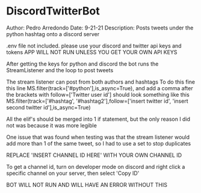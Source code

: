 # DiscordTwitterBot
Author: Pedro Arredondo
Date: 9-21-21
Description:  Posts tweets under the python hashtag onto a discord server

.env file not included. please use your discord and twitter api keys and tokens APP WILL NOT RUN UNLESS YOU GET YOUR OWN API KEYS

After getting the keys for python and discord the bot runs the StreamListener and the loop to post tweets

The stream listener can post from both authors and hashtags
To do this fine this line MS.filter(track=['#python'],is_async=True), and add a comma after the brackets with follow=['Twitter user id']
should look something like this
MS.filter(track=['#hashtag', '#hashtag2'],follow=['insert twitter id', 'insert second twitter id'],is_async=True)

All the elif's should be merged into 1 if statement, but the only reason I did not was because it was more legible

One issue that was found when testing was that the stream listener would add more than 1 of the same tweet, so I had to use a set to stop duplicates

REPLACE 'INSERT CHANNEL ID HERE' WITH YOUR OWN CHANNEL ID

To get a channel id, turn on developer mode on discord and right click a specific channel on your server, then select 'Copy ID'

BOT WILL NOT RUN AND WILL HAVE AN ERROR WITHOUT THIS
